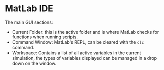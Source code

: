 # MatLab IDE

The main GUI sections:

* Current Folder: this is the active folder and is where MatLab checks for functions when running scripts.
* Command Window: MatLab's REPL, can be cleared with the `clc` command.
* Workspace: Contains a list of all active variables in the current simulation, the types of variables displayed can be managed in a drop down on the window.